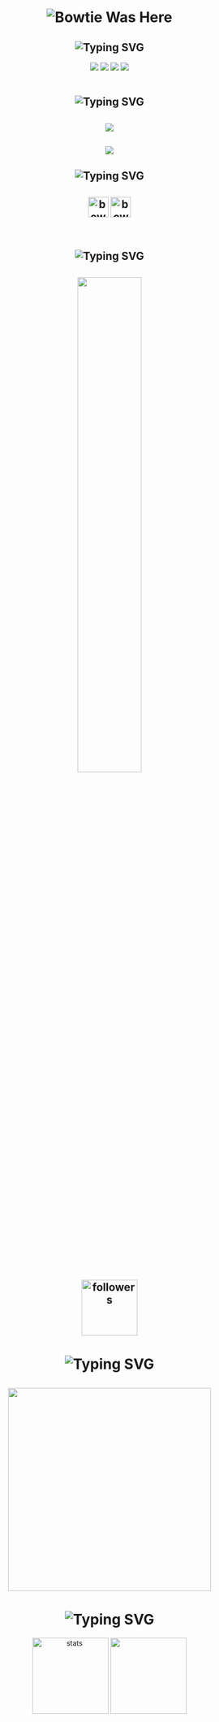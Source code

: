 <h1 align="center"> </🎄bowtie>  
 <img href="https://discord.com/users/653683611546943529" src="https://readme-typing-svg.herokuapp.com?font=IBM+Plex+Serif&pause=1000&color=376074&background=69FF2000&center=true&vCenter=true&width=435&lines=For+%F0%9F%93%A9+Support+And+%F0%9F%93%9E+Communication;Contact+%F0%9F%91%A8%E2%80%8D%F0%9F%92%BB+bowtie00043" alt="Bowtie Was Here" />
</h1>

<h2 align="center"><img src="https://readme-typing-svg.herokuapp.com?font=Pacifico&pause=1000&color=CA05C3&background=69FF2000&center=true&vCenter=true&repeat=false&width=435&lines=Social+Media's" alt="Typing SVG" /></h2>
<p align="center">
 <a align="center" href="https://discord.com/users/653683611546943529" target"blank_"><img src="https://img.shields.io/badge/Discord%20-7289DA.svg?&style=for-the-badge&logo=discord&logoColor=white"></a>
  <a align="center" href="https://www.github.com/bowtie0043" target"blank_"><img src="https://img.shields.io/badge/GitHub%20-191717.svg?&style=for-the-badge&logo=github&logoColor=white"></a>
<a align="center" href="https://open.spotify.com/user/pk6d067ra38j6lo9ngx6l96g4?si=ab5a1ffa79d04356" target"blank_"><img src="https://img.shields.io/badge/Spotify%20-1ed760.svg?&style=for-the-badge&logo=spotify&logoColor=white"></a>
 <a align="center" href="https://www.instagram.com/bowtie0043" target"blank_"><img src="https://img.shields.io/badge/INSTAGRAM%20-DC3175.svg?&style=for-the-badge&logo=instagram&logoColor=white"></a>
<br> </br>

 

 <h2 align="center"><img src="https://readme-typing-svg.herokuapp.com?font=Pacifico&pause=1000&color=18CA1F&background=69FF2000&center=true&vCenter=true&repeat=false&width=435&lines=Langauge's+%26+Tool's" alt="Typing SVG" /></h2>
 <h2 align="center">
 <img src="https://skillicons.dev/icons?i=js,html,css,nodejs,mongo&theme=dark" />
 </h2>
  <h2 align="center">
 <img src="https://skillicons.dev/icons?i=dotnet,powershell,vscode,visualstudio,atom&theme=dark" />
</br>


<h2 align="center"><img src="https://readme-typing-svg.herokuapp.com?font=Pacifico&pause=1000&color=00DCFF&repeat=false&background=69FF2000&center=true&vCenter=true&width=435&lines=Badge's" alt="Typing SVG" /></h2>
<h2 align="center">
 <img align="center" alt="bowtie0043" width="40px" src="https://cdn.discordapp.com/emojis/1042377154350043228.png?size=96" />
 <img align="center" alt="bowtie0043" width="40px" src="https://cdn3.emoji.gg/emojis/9211-boost-level-3-white.png" />
 </h2>
</br>

<h2 align="center"><img src="https://readme-typing-svg.herokuapp.com?font=Pacifico&pause=1000&color=F0FF32&background=69FF2000&center=true&repeat=false&vCenter=true&width=435&lines=Profile+Stat's" alt="Typing SVG" /></h2>
<h2 align="center">
<img width="50%" src="https://moe-counter.glitch.me/get/@bowtie0043?theme=rule34">
<br> </br>
<img alt="followers" title="Github'dan Takip Et" src="https://img.shields.io/github/followers/bowtie0043?color=236ad3&labelColor=1155ba&style=for-the-badge&logo=github&label=follower" width="110px" /></a>
</h2>


<h1 align="center"><img src="https://readme-typing-svg.herokuapp.com?font=Pacifico&pause=1000&color=326EFF&background=69FF2000&center=true&vCenter=true&repeat=false&width=435&lines=+My+Discord+Account" alt="Typing SVG" /></h1>

<h2 align="center">
 <a href="https://discord.com/users/653683611546943529"><img  width="400px" src="https://luppufy-api.onrender.com/member/653683611546943529?border=f0f0f0"></a>
 </h2>

<h1 align="center"><img src="https://readme-typing-svg.herokuapp.com?font=Pacifico&pause=1000&color=f0f0f0&background=69FF2000&center=true&vCenter=true&repeat=false&width=435&lines=+Github+Stat's+" alt="Typing SVG" /></h1>
<p align="center">
   <img src="https://github-readme-stats.vercel.app/api?username=christopheryves&count_private=true&show_icons=true&theme=midnight-purple&hide_border=true" width="%150" height="150px" alt="stats" align="center" />
   <img src="https://github-readme-stats.vercel.app/api/top-langs/?username=christopheryves&layout=compact&show_icons=true&theme=midnight-purple&hide_border=true"width="%100" height="150px" align="center" />
